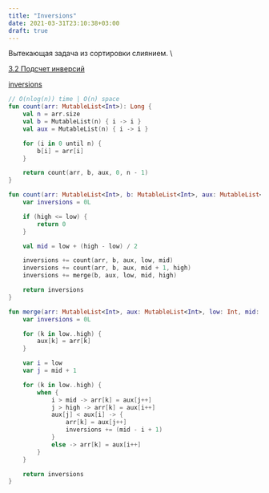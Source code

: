 ```yaml
---
title: "Inversions"
date: 2021-03-31T23:10:38+03:00
draft: true
---
```


Вытекающая задача из сортировки слиянием. \

[3.2 Подсчет инверсий](https://storage.piter.com/upload/contents/978544610907/978544610907_p.pdf)

[inversions](https://github.com/solairerove/algs4-leprosorium/blob/master/src/main/kotlin/com/github/solairerove/algs4/leprosorium/sorting/Inversions.kt)

```kotlin
// O(nlog(n)) time | O(n) space
fun count(arr: MutableList<Int>): Long {
    val n = arr.size
    val b = MutableList(n) { i -> i }
    val aux = MutableList(n) { i -> i }

    for (i in 0 until n) {
        b[i] = arr[i]
    }

    return count(arr, b, aux, 0, n - 1)
}

fun count(arr: MutableList<Int>, b: MutableList<Int>, aux: MutableList<Int>, low: Int, high: Int): Long {
    var inversions = 0L

    if (high <= low) {
        return 0
    }

    val mid = low + (high - low) / 2

    inversions += count(arr, b, aux, low, mid)
    inversions += count(arr, b, aux, mid + 1, high)
    inversions += merge(b, aux, low, mid, high)

    return inversions
}

fun merge(arr: MutableList<Int>, aux: MutableList<Int>, low: Int, mid: Int, high: Int): Long {
    var inversions = 0L

    for (k in low..high) {
        aux[k] = arr[k]
    }

    var i = low
    var j = mid + 1

    for (k in low..high) {
        when {
            i > mid -> arr[k] = aux[j++]
            j > high -> arr[k] = aux[i++]
            aux[j] < aux[i] -> {
                arr[k] = aux[j++]
                inversions += (mid - i + 1)
            }
            else -> arr[k] = aux[i++]
        }
    }

    return inversions
}
```
